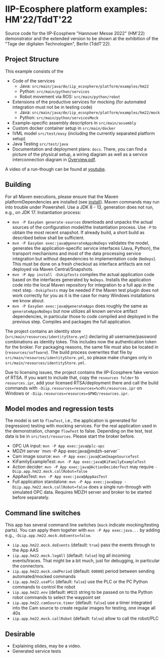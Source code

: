# IIP-Ecosphere platform examples: HM'22/TddT'22

Source code for the IIP-Ecosphere "Hannover Messe 2022" (HM'22) demonstrator and the extended version to be shown at the exhibition of the "Tage der digitalen Technologien", Berlin (TddT'22).

## Project Structure

This example consists of the
- Code of the services 
  - Java: `src/main/java/de/iip_ecosphere/platform/examples/hm22`
  - Python: `src/main/python/services`
  - Robot movement via ROS: `src/main/python/robot`
- Extensions of the productive services for mocking (for automated integration must not be in testing code)
  - Java: `src/main/java/de/iip_ecosphere/platform/examples/hm22/mock`
  - Python: `src/main/python/servicesMock`
- Example-specific assembly descriptors in `src/main/assembly`
- Custom docker container setup in `src/main/docker`
- IVML model `src/test/easy` (including the currently separated platform setup)
- Java Testing `src/test/java`
- Documentation and deployment plans: `docs`. There, you can find a picture of the physical setup, a wiring diagram as well as a service interconnection diagram in [Overview.pdf](docs/Overview.pptx).

A video of a run-though can be found at [youtube](https://youtu.be/36Xtw1L2XkQ).

## Building

For all Maven executions, please ensure that the Maven platformDependencies are installed (see [install](../../tools/Install)). Maven commands may run into trouble under Powershell. Use a JDK 8 - 13, generation does not run, e.g., on JDK 17. Instantiation process:

- `mvn -P EasyGen generate-sources` downloads and unpacks the actual sources of the configuration model/the instantiation process. Use `-P` to obtain the most recent snapshot. If already build, a short build as described below shall be sufficient.
- `mvn -P EasyGen exec:java@generateAppsNoDeps` validates the model, generates the application-specific service interfaces (Java, Python), the transport mechanisms and most of the data processing service integration but without dependencies to implementation code (`NoDeps`). This must be done on a fresh checkout as interface artifacts are not deployed via Maven Central/Snapshots.
- `mvn -P App install -DskipTests` compiles the actual application code based on the interfaces generated by `NoDeps`. Installs the application code into the local Maven repository for integration to a full app in the next step. `-DskipTests` may be needed if the Maven test plugin does not work correctly for you as it is the case for many Windows installations we know about.
- `mvn -P EasyGen exec:java@generateApps` does roughly the same as `generateAppsNoDeps` but now utilizes all known service artifact dependencies, in particular those to code compiled and deployed in the previous step. Compiles and packages the full application.

The project contains an identity store (`src/main/resources/identityStore.yml`) declaring all username/password combinations as identity tokes. This includes now the authentication token for the broker. For packaging reasons, the same file must also be located in (`resources/software`). The build process overwrites that file by `src/main/resources/identityStore.yml`, so please make changes only in `src/main/resources/identityStore.yml`. 

Due to licensing issues, the project contains the IIP-Ecosphere fake version of RTSA. If you want to include that, copy the `resources folder` to `resources.ipr`, add your licensed RTSA/deployment there and call the build commands with `-Diip.resources=resources=%cd%\resources.ipr` on Windows or `-Diip.resources=resources=$PWD/resources.ipr`.

## Model modes and regression tests

The model is set to `flowTest`, i.e., the application is generated for (regression) testing with mocking services. For the real application used in the demonstration, change `flowTest` to false. Depending on the test, test data is be in `src/test/resources`. Please start the broker before.

- OPC UA input: `mvn -P App exec:java@plc-opc`
- MDZH server `mvn -P App exec:java@mdzh-server``
- Cam image source: `mvn -P App exec:java@CamImageSourceTest`
- KiFamilyExampleTest: `mvn -P App exec:java@KiFamilyExampleTest`
- Action decider: `mvn -P App exec:java@ActionDeciderTest` may require `-Diip.app.hm22.mock.callRobot=false`
- AppAasTest: `mvn -P App exec:java@AppAasTest`
- Full application standalone: `mvn -P App exec:java@app -Diip.app.hm22.mock.callRobot=false` does a single run-through with simulated OPC data. Requires MDZH server and broker to be started before separately.

## Command line switches

This app has several command line switches (`mock` indicate mocking/testing parts). You can apply them togeher with `mvn -P App exec:java...` by adding e.g., `-Diip.app.hm22.mock.doEvents=false`.
- `iip.app.hm22.mock.doEvents` (default: `true`) pass the events through to the App AAS
- `iip.app.hm22.mock.logAll` (default: `false`)  log all incoming events/traces. That might be a bit much, just for debugging, in particular the connectors.
- `iip.app.hm22.mock.cmdPeriod` (default: `60000`) period between sending automated/mocked commands
- `iip.app.hm22.usePlc` (default: `false`) use the PLC or the PC Python commands to control the robot
- `iip.app.hm22.env` (default: `HM22`) string to be passed on to the Python robot commands to select the waypoint set
- `iip.app.hm22.camSource.timer` (default: `false`) use a timer integrated into the Cam source to create regular images for testing, one image all 40s
- `iip.app.hm22.mock.callRobot` (default: `false`) allow to call the robot/PLC


## Desirable

- Explaining slides, may be a video.
- Generated service tests